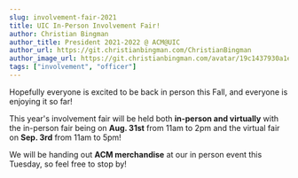 ```yaml
---
slug: involvement-fair-2021
title: UIC In-Person Involvement Fair!
author: Christian Bingman
author_title: President 2021-2022 @ ACM@UIC
author_url: https://git.christianbingman.com/ChristianBingman
author_image_url: https://git.christianbingman.com/avatar/19c1437930a1e9db7482a581fc45f60a?size=200
tags: ["involvement", "officer"]
---
```


Hopefully everyone is excited to be back in person this Fall, and everyone is enjoying it so far!

This year's involvement fair will be held both **in-person and virtually** with the in-person fair being on **Aug. 31st** from 11am to 2pm and the virtual fair on **Sep. 3rd** from 11am to 5pm!

We will be handing out **ACM merchandise** at our in person event this Tuesday, so feel free to stop by!
